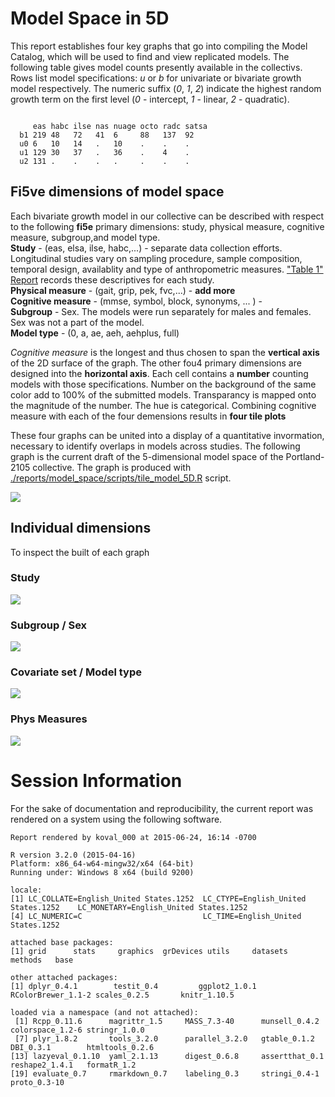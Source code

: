 # Model Space in 5D



<!--  Set the working directory to the repository's base directory; this assumes the report is nested inside of two directories.-->


<!-- Set the report-wide options, and point to the external code file. -->


<!-- Load the sources.  Suppress the output when loading sources. --> 


<!-- Load 'sourced' R files.  Suppress the output when loading packages. --> 


<!-- Load any Global functions and variables declared in the R file.  Suppress the output. --> 


<!-- Declare any global functions specific to a Rmd output.  Suppress the output. --> 


<!-- Load the datasets.   -->


<!-- Tweak the datasets.   -->


<!-- Frequency counts   -->


This report establishes four key graphs that go into compiling the Model Catalog, which will be used to find and view replicated models. The following table gives model counts presently available in the collectivs. Rows list model specifications: *u* or *b* for univariate or bivariate growth model respectively. The numeric suffix (*0*, *1*, *2*) indicate the highest random growth term on the first level (*0* - intercept, *1* - linear, *2* - quadratic).



```
    
     eas habc ilse nas nuage octo radc satsa
  b1 219 48   72   41  6     88   137  92   
  u0 6   10   14   .   10    .    .    .    
  u1 129 30   37   .   36    .    4    .    
  u2 131 .    .    .   .     .    .    .    
```


## Fi5ve dimensions of model space

Each bivariate growth model in our collective can be described with respect to the following **fi5e** primary dimensions: study, physical measure, cognitive measure, subgroup,and model type.     
**Study** - (eas, elsa, ilse, habc,...) - separate data collection efforts. Longitudinal studies vary on sampling procedure, sample composition, temporal design, availablity and type of anthropometric measures. ["Table 1" Report](./reports/table_1/table_1.md) records these descriptives for each study.   
**Physical measure** - (gait, grip, pek, fvc,...)  - **add more**   
**Cognitive measure** - (mmse, symbol, block, synonyms, ...  )  -    
**Subgroup** - Sex. The models were run separately for males and females. Sex was not a part of the model.   
**Model type** - (0, a, ae, aeh, aehplus, full)   

*Cognitive measure* is the longest and thus chosen to span the **vertical axis** of the 2D surface of the graph. The other fou4 primary dimensions are designed into the **horizontal axis**. Each cell contains a  **number** counting models with those  specifications. Number on the background of the same color add to 100% of the submitted models. Transparancy is mapped onto the magnitude of the number. The hue is categorical. Combining cognitive measure with each of the four demensions results in **four tile plots**

These four graphs  can be united into a display of a quantitative invormation, necessary to identify overlaps in models across studies. The following graph is the current draft of the 5-dimensional model space of the Portland-2105 collective. The graph is produced with  [./reports/model_space/scripts/tile_model_5D.R](https://github.com/IALSA/IALSA-2015-Portland/blob/master/reports/model_space/reports/model_space/scripts/tile_model_5D.R) script. 

![](figure_modelSpace5D/dashboard_tile_graph-1.png) 


## Individual dimensions
To inspect the built of each graph

### Study

![](figure_modelSpace5D/1_graph_study_name-1.png) 


### Subgroup / Sex

![](figure_modelSpace5D/3_graph_subgroup-1.png) 

### Covariate set / Model type
![](figure_modelSpace5D/2_graph_model_type-1.png) 


### Phys Measures

![](figure_modelSpace5D/0_graph_phys_measure-1.png) 



# Session Information
For the sake of documentation and reproducibility, the current report was rendered on a system using the following software.


```
Report rendered by koval_000 at 2015-06-24, 16:14 -0700
```

```
R version 3.2.0 (2015-04-16)
Platform: x86_64-w64-mingw32/x64 (64-bit)
Running under: Windows 8 x64 (build 9200)

locale:
[1] LC_COLLATE=English_United States.1252  LC_CTYPE=English_United States.1252    LC_MONETARY=English_United States.1252
[4] LC_NUMERIC=C                           LC_TIME=English_United States.1252    

attached base packages:
[1] grid      stats     graphics  grDevices utils     datasets  methods   base     

other attached packages:
[1] dplyr_0.4.1        testit_0.4         ggplot2_1.0.1      RColorBrewer_1.1-2 scales_0.2.5       knitr_1.10.5      

loaded via a namespace (and not attached):
 [1] Rcpp_0.11.6      magrittr_1.5     MASS_7.3-40      munsell_0.4.2    colorspace_1.2-6 stringr_1.0.0   
 [7] plyr_1.8.2       tools_3.2.0      parallel_3.2.0   gtable_0.1.2     DBI_0.3.1        htmltools_0.2.6 
[13] lazyeval_0.1.10  yaml_2.1.13      digest_0.6.8     assertthat_0.1   reshape2_1.4.1   formatR_1.2     
[19] evaluate_0.7     rmarkdown_0.7    labeling_0.3     stringi_0.4-1    proto_0.3-10    
```
